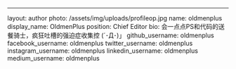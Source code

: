 ---
layout: author
photo: /assets/img/uploads/profileop.jpg
name: oldmenplus
display_name: OldmenPlus
position: Chief Editor
bio: 会一点点PS和代码的送餐骑士，疯狂吐槽的强迫症收集控 (´･Д･)」
github_username: oldmenplus
facebook_username: oldmenplus
twitter_username: oldmenplus
instagram_username: oldmenplus
linkedin_username: oldmenplus
medium_username: oldmenplus

